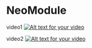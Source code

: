 # NeoModule
video1
[![Alt text for your video](https://img.youtube.com/vi/5BwNlenJXx8/0.jpg)](https://youtu.be/5BwNlenJXx8)

video2
[![Alt text for your video](https://img.youtube.com/vi/zdmGbAN1B0c/0.jpg)](https://youtu.be/zdmGbAN1B0c)
